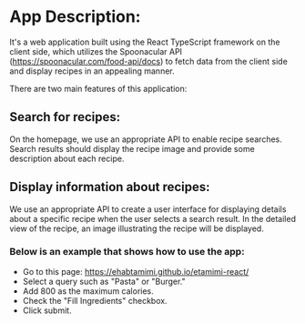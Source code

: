 # App Description:

It's a web application built using the React TypeScript framework on the client side, which utilizes the Spoonacular API (https://spoonacular.com/food-api/docs) to fetch data from the client side and display recipes in an appealing manner.

There are two main features of this application:

## Search for recipes:

On the homepage, we use an appropriate API to enable recipe searches. Search results should display the recipe image and provide some description about each recipe.

## Display information about recipes:

We use an appropriate API to create a user interface for displaying details about a specific recipe when the user selects a search result. In the detailed view of the recipe, an image illustrating the recipe will be displayed.

### Below is an example that shows how to use the app:

- Go to this page: https://ehabtamimi.github.io/etamimi-react/
- Select a query such as "Pasta" or "Burger."
- Add 800 as the maximum calories.
- Check the "Fill Ingredients" checkbox.
- Click submit.
